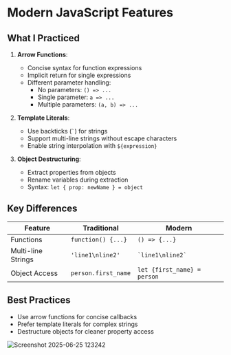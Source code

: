 # Modern JavaScript Features

## What I Practiced

1. **Arrow Functions**:
   - Concise syntax for function expressions
   - Implicit return for single expressions
   - Different parameter handling:
     - No parameters: `() => ...`
     - Single parameter: `a => ...`
     - Multiple parameters: `(a, b) => ...`

2. **Template Literals**:
   - Use backticks (`` ` ``) for strings
   - Support multi-line strings without escape characters
   - Enable string interpolation with `${expression}`

3. **Object Destructuring**:
   - Extract properties from objects
   - Rename variables during extraction
   - Syntax: `let { prop: newName } = object`

## Key Differences
| Feature              | Traditional                  | Modern                         |
|----------------------|-----------------------------|--------------------------------|
| Functions            | `function() {...}`          | `() => {...}`                 |
| Multi-line Strings   | `'line1\nline2'`           | `` `line1\nline2` ``          |
| Object Access        | `person.first_name`         | `let {first_name} = person`   |

## Best Practices
- Use arrow functions for concise callbacks
- Prefer template literals for complex strings
- Destructure objects for cleaner property access

![Screenshot 2025-06-25 123242](https://github.com/user-attachments/assets/37a19f8e-d7ce-4163-8ca1-2f1d31deafd9)
